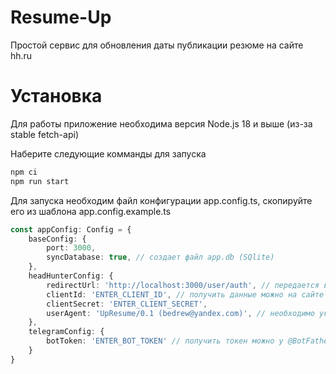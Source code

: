 # Resume-Up

Простой сервис для обновления даты публикации резюме на сайте hh.ru

# Установка

Для работы приложение необходима версия Node.js 18 и выше (из-за stable fetch-api)

Наберите следующие комманды для запуска

```typescript
npm ci
npm run start
```

Для запуска необходим файл конфигурации app.config.ts, скопируйте его из шаблона app.config.example.ts

```typescript
const appConfig: Config = {
    baseConfig: {
        port: 3000,
        syncDatabase: true, // создает файл app.db (SQlite)
    },
    headHunterConfig: {
        redirectUrl: 'http://localhost:3000/user/auth', // передается в качестве параметра в ссылку авторизации на hh.ru
        clientId: 'ENTER_CLIENT_ID', // получить данные можно на сайте dev.hh.ru
        clientSecret: 'ENTER_CLIENT_SECRET',
        userAgent: 'UpResume/0.1 (bedrew@yandex.com)', // необходимо указать свой email и название приложения
    },
    telegramConfig: {
        botToken: 'ENTER_BOT_TOKEN' // получить токен можно у @BotFather
    }
}
```